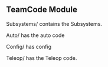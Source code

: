 ## TeamCode Module
Subsystems/ contains the Subsystems.

Auto/ has the auto code

Config/ has config 

Teleop/ has the Teleop code.
